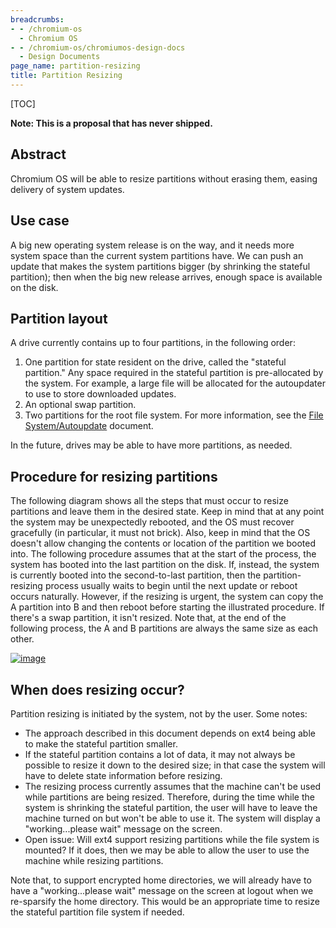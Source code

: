 ```yaml
---
breadcrumbs:
- - /chromium-os
  - Chromium OS
- - /chromium-os/chromiumos-design-docs
  - Design Documents
page_name: partition-resizing
title: Partition Resizing
---
```


[TOC]

**Note: This is a proposal that has never shipped.**

## Abstract

Chromium OS will be able to resize partitions without erasing them, easing
delivery of system updates.

## Use case

A big new operating system release is on the way, and it needs more system space
than the current system partitions have. We can push an update that makes the
system partitions bigger (by shrinking the stateful partition); then when the
big new release arrives, enough space is available on the disk.

## Partition layout

A drive currently contains up to four partitions, in the following order:

1.  One partition for state resident on the drive, called the "stateful
            partition." Any space required in the stateful partition is
            pre-allocated by the system. For example, a large file will be
            allocated for the autoupdater to use to store downloaded updates.
2.  An optional swap partition.
3.  Two partitions for the root file system. For more information, see
            the [File
            System/Autoupdate](/chromium-os/chromiumos-design-docs/filesystem-autoupdate)
            document.

In the future, drives may be able to have more partitions, as needed.

## Procedure for resizing partitions

The following diagram shows all the steps that must occur to resize partitions
and leave them in the desired state.
Keep in mind that at any point the system may be unexpectedly rebooted, and the
OS must recover gracefully (in particular, it must not brick). Also, keep in
mind that the OS doesn't allow changing the contents or location of the
partition we booted into.
The following procedure assumes that at the start of the process, the system has
booted into the last partition on the disk. If, instead, the system is currently
booted into the second-to-last partition, then the partition-resizing process
usually waits to begin until the next update or reboot occurs naturally.
However, if the resizing is urgent, the system can copy the A partition into B
and then reboot before starting the illustrated procedure.
If there's a swap partition, it isn't resized.
Note that, at the end of the following process, the A and B partitions are
always the same size as each other.

[<img alt="image"
src="/chromium-os/chromiumos-design-docs/partition-resizing/resize_partitionpng">](http://sites.google.com/a/chromium.org/dev/chromium-os/chromiumos-design-docs/partition-resizing/resize_partition.png?attredirects=0)

## When does resizing occur?

Partition resizing is initiated by the system, not by the user.
Some notes:

*   The approach described in this document depends on ext4 being able
            to make the stateful partition smaller.
*   If the stateful partition contains a lot of data, it may not always
            be possible to resize it down to the desired size; in that case the
            system will have to delete state information before resizing.
*   The resizing process currently assumes that the machine can't be
            used while partitions are being resized. Therefore, during the time
            while the system is shrinking the stateful partition, the user will
            have to leave the machine turned on but won't be able to use it. The
            system will display a "working...please wait" message on the screen.
*   Open issue: Will ext4 support resizing partitions while the file
            system is mounted? If it does, then we may be able to allow the user
            to use the machine while resizing partitions.

Note that, to support encrypted home directories, we will already have to have a
"working...please wait" message on the screen at logout when we re-sparsify the
home directory. This would be an appropriate time to resize the stateful
partition file system if needed.